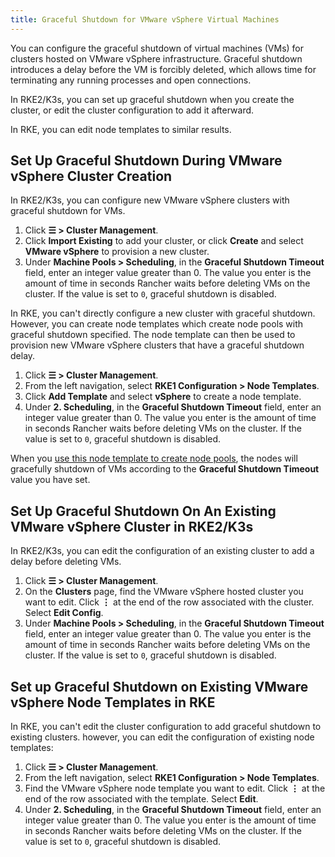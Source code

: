 ```yaml
---
title: Graceful Shutdown for VMware vSphere Virtual Machines
---
```


<head>
  <link rel="canonical" href="https://ranchermanager.docs.rancher.com/how-to-guides/new-user-guides/launch-kubernetes-with-rancher/use-new-nodes-in-an-infra-provider/vsphere/shutdown-vm"/>
</head>

You can configure the graceful shutdown of virtual machines (VMs) for clusters hosted on VMware vSphere infrastructure. Graceful shutdown introduces a delay before the VM is forcibly deleted, which allows time for terminating any running processes and open connections.

In RKE2/K3s, you can set up graceful shutdown when you create the cluster, or edit the cluster configuration to add it afterward. 

In RKE, you can edit node templates to similar results.

## Set Up Graceful Shutdown During VMware vSphere Cluster Creation 

<Tabs>
<TabItem value="RKE2/K3s">

In RKE2/K3s, you can configure new VMware vSphere clusters with graceful shutdown for VMs. 

1. Click **☰ > Cluster Management**.
1. Click **Import Existing** to add your cluster, or click **Create** and select **VMware vSphere** to provision a new cluster.
1. Under **Machine Pools > Scheduling**, in the **Graceful Shutdown Timeout** field, enter an integer value greater than 0. The value you enter is the amount of time in seconds Rancher waits before deleting VMs on the cluster. If the value is set to `0`, graceful shutdown is disabled.

</TabItem>
<TabItem value="RKE">

In RKE, you can't directly configure a new cluster with graceful shutdown. However, you can create node templates which create node pools with graceful shutdown specified. The node template can then be used to provision new VMware vSphere clusters that have a graceful shutdown delay. 

1. Click **☰ > Cluster Management**.
1. From the left navigation, select **RKE1 Configuration > Node Templates**.
1. Click **Add Template** and select **vSphere** to create a node template.
1. Under **2. Scheduling**, in the **Graceful Shutdown Timeout** field, enter an integer value greater than 0. The value you enter is the amount of time in seconds Rancher waits before deleting VMs on the cluster. If the value is set to `0`, graceful shutdown is disabled.

When you [use this node template to create node pools](../use-new-nodes-in-an-infra-provider.md), the nodes will gracefully shutdown of VMs according to the **Graceful Shutdown Timeout** value you have set.

</TabItem>
</Tabs>

## Set Up Graceful Shutdown On An Existing VMware vSphere Cluster in RKE2/K3s

In RKE2/K3s, you can edit the configuration of an existing cluster to add a delay before deleting VMs.

1. Click **☰ > Cluster Management**.
1. On the **Clusters** page, find the VMware vSphere hosted cluster you want to edit. Click **⋮** at the end of the row associated with the cluster. Select **Edit Config**.
1. Under **Machine Pools > Scheduling**, in the **Graceful Shutdown Timeout** field, enter an integer value greater than 0. The value you enter is the amount of time in seconds Rancher waits before deleting VMs on the cluster. If the value is set to `0`, graceful shutdown is disabled.

## Set up Graceful Shutdown on Existing VMware vSphere Node Templates in RKE

In RKE, you can't edit the cluster configuration to add graceful shutdown to existing clusters. however, you can edit the configuration of existing node templates:

1. Click **☰ > Cluster Management**.
1. From the left navigation, select **RKE1 Configuration > Node Templates**.
1. Find the VMware vSphere node template you want to edit. Click **⋮** at the end of the row associated with the template. Select **Edit**.
1. Under **2. Scheduling**, in the **Graceful Shutdown Timeout** field, enter an integer value greater than 0. The value you enter is the amount of time in seconds Rancher waits before deleting VMs on the cluster. If the value is set to `0`, graceful shutdown is disabled.

